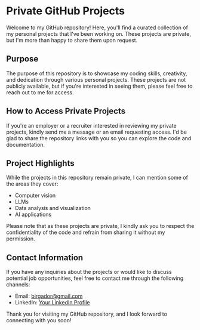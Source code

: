 # Private GitHub Projects

Welcome to my GitHub repository! Here, you'll find a curated collection of my personal projects that I've been working on. These projects are private, but I'm more than happy to share them upon request. 

## Purpose

The purpose of this repository is to showcase my coding skills, creativity, and dedication through various personal projects. These projects are not publicly available, but if you're interested in seeing them, please feel free to reach out to me for access.

## How to Access Private Projects

If you're an employer or a recruiter interested in reviewing my private projects, kindly send me a message or an email requesting access. I'd be glad to share the repository links with you so you can explore the code and documentation.

## Project Highlights

While the projects in this repository remain private, I can mention some of the areas they cover:

- Computer vision
- LLMs
- Data analysis and visualization 
- AI applications

Please note that as these projects are private, I kindly ask you to respect the confidentiality of the code and refrain from sharing it without my permission.

## Contact Information

If you have any inquiries about the projects or would like to discuss potential job opportunities, feel free to contact me through the following channels:

- Email: [birgador@gmail.com](mailto:birgadorl@gmail.com)
- LinkedIn: [Your LinkedIn Profile](https://www.linkedin.com/in/yourusername/)

Thank you for visiting my GitHub repository, and I look forward to connecting with you soon!
